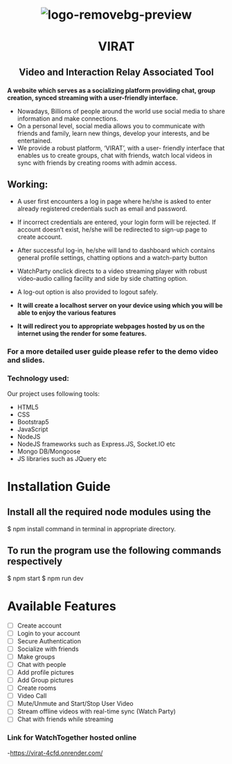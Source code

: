 # <p align="center"> ![logo-removebg-preview](https://github.com/Adity7/Sync.It/assets/58148990/6b27bd92-11eb-4f72-821a-adfac5b70e91)</p>
# <p align="center"> VIRAT </p>
##  <p align="center"> Video and Interaction Relay Associated Tool </p>
**A website which serves as a socializing platform providing chat, group creation, synced streaming with a user-friendly interface.**
- Nowadays, Billions of people around the world use social media to share information and make connections.
- On a personal level, social media allows you to communicate with friends and family, learn new things, develop your interests, and be entertained.
- We provide a robust platform, ‘VIRAT’, with a user- friendly interface that enables us to create groups, chat with friends, watch local videos in sync with friends by creating rooms with admin access.

## Working:
- A user first encounters a log in page where he/she is asked to enter already registered credentials such as email and password.
- If incorrect credentials are entered, your login form will be rejected. If account doesn’t exist, he/she will be redirected to sign-up page to create account.
- After successful log-in, he/she will land to dashboard which contains general profile settings, chatting options and a watch-party button
- WatchParty onclick directs to a video streaming player with robust video-audio calling facility and side by side chatting option.
- A log-out option is also provided to logout safely.
  
- **It will create a localhost server on your device using which you will be able to enjoy the various features**
- **It will redirect you to appropriate webpages hosted by us on the internet using the render for some features.**
  
### For a more detailed user guide please refer to the demo video and slides. ###


### Technology used: ###
Our project uses following tools:
- HTML5
- CSS
- Bootstrap5
- JavaScript
- NodeJS
- NodeJS frameworks such as Express.JS, Socket.IO etc
- Mongo DB/Mongoose
- JS libraries such as JQuery etc

# Installation Guide
## Install all the required node modules using the
$ npm install
command in terminal in appropriate directory.
## To run the program use the following commands respectively
$ npm start
$ npm run dev 
# Available Features
- [ ] Create account
- [ ] Login to your account
- [ ] Secure Authentication 
- [ ] Socialize with friends
- [ ] Make groups
- [ ] Chat with people
- [ ] Add profile pictures
- [ ] Add Group pictures
- [ ] Create rooms
- [ ] Video Call
- [ ] Mute/Unmute and Start/Stop User Video
- [ ] Stream offline videos with real-time sync (Watch Party)
- [ ] Chat with friends while streaming

### Link for WatchTogether hosted online
-https://virat-4cfd.onrender.com/

